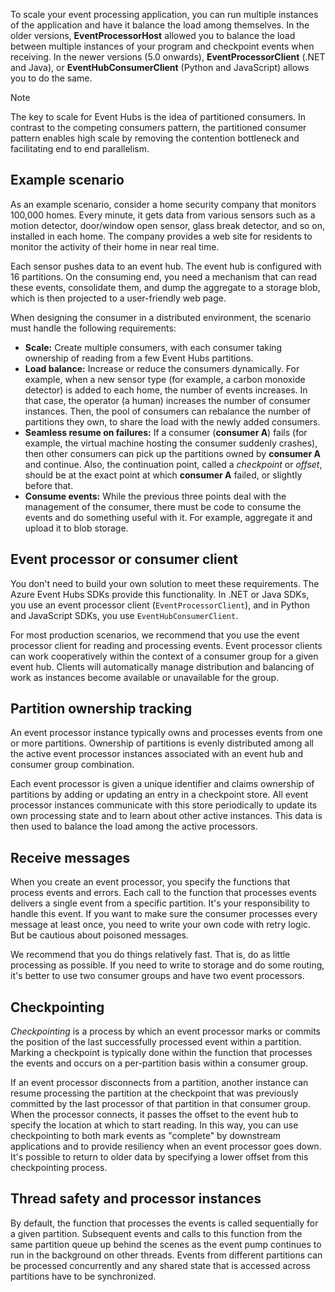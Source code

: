 To scale your event processing application, you can run multiple instances of the application and have it balance the load among themselves. In the older versions, **EventProcessorHost** allowed you to balance the load between multiple instances of your program and checkpoint events when receiving. In the newer versions (5.0 onwards), **EventProcessorClient** (.NET and Java), or **EventHubConsumerClient** (Python and JavaScript) allows you to do the same.

> [!NOTE]
> The key to scale for Event Hubs is the idea of partitioned consumers. In contrast to the competing consumers pattern, the partitioned consumer pattern enables high scale by removing the contention bottleneck and facilitating end to end parallelism.

## Example scenario

As an example scenario, consider a home security company that monitors 100,000 homes. Every minute, it gets data from various sensors such as a motion detector, door/window open sensor, glass break detector, and so on, installed in each home. The company provides a web site for residents to monitor the activity of their home in near real time.

Each sensor pushes data to an event hub. The event hub is configured with 16 partitions. On the consuming end, you need a mechanism that can read these events, consolidate them, and dump the aggregate to a storage blob, which is then projected to a user-friendly web page.

When designing the consumer in a distributed environment, the scenario must handle the following requirements:

* **Scale:** Create multiple consumers, with each consumer taking ownership of reading from a few Event Hubs partitions.
* **Load balance:** Increase or reduce the consumers dynamically. For example, when a new sensor type (for example, a carbon monoxide detector) is added to each home, the number of events increases. In that case, the operator (a human) increases the number of consumer instances. Then, the pool of consumers can rebalance the number of partitions they own, to share the load with the newly added consumers.
* **Seamless resume on failures:** If a consumer (**consumer A**) fails (for example, the virtual machine hosting the consumer suddenly crashes), then other consumers can pick up the partitions owned by **consumer A** and continue. Also, the continuation point, called a *checkpoint* or *offset*, should be at the exact point at which **consumer A** failed, or slightly before that.
* **Consume events:** While the previous three points deal with the management of the consumer, there must be code to consume the events and do something useful with it. For example, aggregate it and upload it to blob storage.

## Event processor or consumer client

You don't need to build your own solution to meet these requirements. The Azure Event Hubs SDKs provide this functionality. In .NET or Java SDKs, you use an event processor client (`EventProcessorClient`), and in Python and JavaScript SDKs, you use `EventHubConsumerClient`. 

For most production scenarios, we recommend that you use the event processor client for reading and processing events. Event processor clients can work cooperatively within the context of a consumer group for a given event hub. Clients will automatically manage distribution and balancing of work as instances become available or unavailable for the group.

## Partition ownership tracking

An event processor instance typically owns and processes events from one or more partitions. Ownership of partitions is evenly distributed among all the active event processor instances associated with an event hub and consumer group combination.

Each event processor is given a unique identifier and claims ownership of partitions by adding or updating an entry in a checkpoint store. All event processor instances communicate with this store periodically to update its own processing state and to learn about other active instances. This data is then used to balance the load among the active processors.

## Receive messages

When you create an event processor, you specify the functions that process events and errors. Each call to the function that processes events delivers a single event from a specific partition. It's your responsibility to handle this event. If you want to make sure the consumer processes every message at least once, you need to write your own code with retry logic. But be cautious about poisoned messages.

We recommend that you do things relatively fast. That is, do as little processing as possible. If you need to write to storage and do some routing, it's better to use two consumer groups and have two event processors.

## Checkpointing

*Checkpointing* is a process by which an event processor marks or commits the position of the last successfully processed event within a partition. Marking a checkpoint is typically done within the function that processes the events and occurs on a per-partition basis within a consumer group.

If an event processor disconnects from a partition, another instance can resume processing the partition at the checkpoint that was previously committed by the last processor of that partition in that consumer group. When the processor connects, it passes the offset to the event hub to specify the location at which to start reading. In this way, you can use checkpointing to both mark events as "complete" by downstream applications and to provide resiliency when an event processor goes down. It's possible to return to older data by specifying a lower offset from this checkpointing process.

## Thread safety and processor instances

By default, the function that processes the events is called sequentially for a given partition. Subsequent events and calls to this function from the same partition queue up behind the scenes as the event pump continues to run in the background on other threads. Events from different partitions can be processed concurrently and any shared state that is accessed across partitions have to be synchronized.

